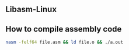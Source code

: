 ## Libasm-Linux

## How to compile assembly code

``` bash
nasm -felf64 file.asm && ld file.o && ./a.out
```
